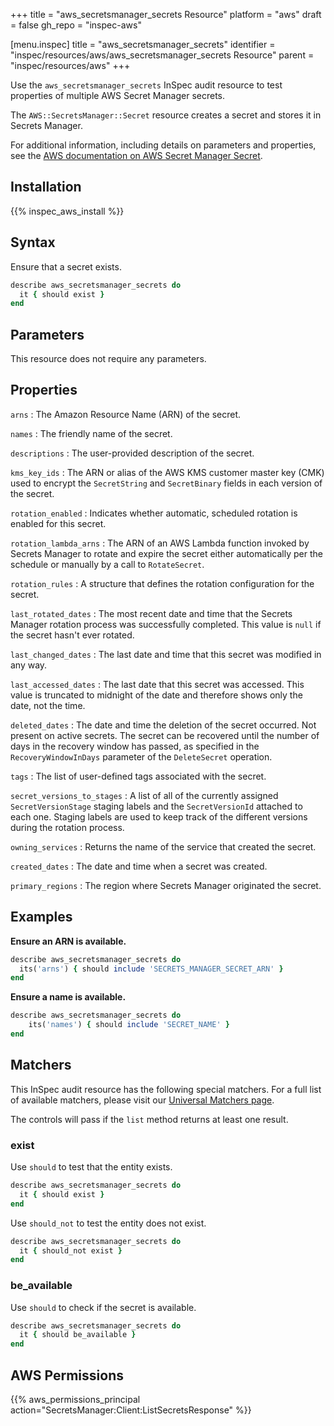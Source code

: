 +++
title = "aws_secretsmanager_secrets Resource"
platform = "aws"
draft = false
gh_repo = "inspec-aws"

[menu.inspec]
title = "aws_secretsmanager_secrets"
identifier = "inspec/resources/aws/aws_secretsmanager_secrets Resource"
parent = "inspec/resources/aws"
+++

Use the `aws_secretsmanager_secrets` InSpec audit resource to test properties of multiple AWS Secret Manager secrets.

The `AWS::SecretsManager::Secret` resource creates a secret and stores it in Secrets Manager.

For additional information, including details on parameters and properties, see the [AWS documentation on AWS Secret Manager Secret](https://docs.aws.amazon.com/AWSCloudFormation/latest/UserGuide/aws-resource-secretsmanager-secret.html).

## Installation

{{% inspec_aws_install %}}

## Syntax

Ensure that a secret exists.

```ruby
describe aws_secretsmanager_secrets do
  it { should exist }
end
```

## Parameters

This resource does not require any parameters.

## Properties

`arns`
: The Amazon Resource Name (ARN) of the secret.

`names`
: The friendly name of the secret.

`descriptions`
: The user-provided description of the secret.

`kms_key_ids`
: The ARN or alias of the AWS KMS customer master key (CMK) used to encrypt the `SecretString` and `SecretBinary` fields in each version of the secret.

`rotation_enabled`
: Indicates whether automatic, scheduled rotation is enabled for this secret.

`rotation_lambda_arns`
: The ARN of an AWS Lambda function invoked by Secrets Manager to rotate and expire the secret either automatically per the schedule or manually by a call to `RotateSecret`.

`rotation_rules`
: A structure that defines the rotation configuration for the secret.

`last_rotated_dates`
: The most recent date and time that the Secrets Manager rotation process was successfully completed. This value is `null` if the secret hasn't ever rotated.

`last_changed_dates`
: The last date and time that this secret was modified in any way.

`last_accessed_dates`
: The last date that this secret was accessed. This value is truncated to midnight of the date and therefore shows only the date, not the time.

`deleted_dates`
: The date and time the deletion of the secret occurred. Not present on active secrets. The secret can be recovered until the number of days in the recovery window has passed, as specified in the `RecoveryWindowInDays` parameter of the `DeleteSecret` operation.

`tags`
: The list of user-defined tags associated with the secret.

`secret_versions_to_stages`
: A list of all of the currently assigned `SecretVersionStage` staging labels and the `SecretVersionId` attached to each one. Staging labels are used to keep track of the different versions during the rotation process.

`owning_services`
: Returns the name of the service that created the secret.

`created_dates`
: The date and time when a secret was created.

`primary_regions`
: The region where Secrets Manager originated the secret.

## Examples

**Ensure an ARN is available.**

```ruby
describe aws_secretsmanager_secrets do
  its('arns') { should include 'SECRETS_MANAGER_SECRET_ARN' }
end
```

**Ensure a name is available.**

```ruby
describe aws_secretsmanager_secrets do
    its('names') { should include 'SECRET_NAME' }
end
```

## Matchers

This InSpec audit resource has the following special matchers. For a full list of available matchers, please visit our [Universal Matchers page](https://www.inspec.io/docs/reference/matchers/).

The controls will pass if the `list` method returns at least one result.

### exist

Use `should` to test that the entity exists.

```ruby
describe aws_secretsmanager_secrets do
  it { should exist }
end
```

Use `should_not` to test the entity does not exist.

```ruby
describe aws_secretsmanager_secrets do
  it { should_not exist }
end
```

### be_available

Use `should` to check if the secret is available.

```ruby
describe aws_secretsmanager_secrets do
  it { should be_available }
end
```

## AWS Permissions

{{% aws_permissions_principal action="SecretsManager:Client:ListSecretsResponse" %}}
